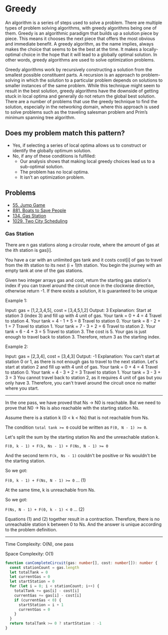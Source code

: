 # Greedy

An algorithm is a series of steps used to solve a problem. There are multiple types of problem solving algorithms, with greedy algorithms being one of them. Greedy is an algorithmic paradigm that builds up a solution piece by piece. This means it chooses the next piece that offers the most obvious and immediate benefit. A greedy algorithm, as the name implies, always makes the choice that seems to be the best at the time. It makes a locally-optimal choice in the hope that it will lead to a globally optimal solution. In other words, greedy algorithms are used to solve optimization problems.

Greedy algorithms work by recursively constructing a solution from the smallest possible constituent parts. A recursion is an approach to problem-solving in which the solution to a particular problem depends on solutions to smaller instances of the same problem. While this technique might seem to result in the best solution, greedy algorithms have the downside of getting stuck in local optima and generally do not return the global best solution. There are a number of problems that use the greedy technique to find the solution, especially in the networking domain, where this approach is used to solve problems such as the traveling salesman problem and Prim’s minimum spanning tree algorithm.

## Does my problem match this pattern?

- Yes, if selecting a series of local optima allows us to construct or identify the globally optimum solution.
- No, if any of these conditions is fulfilled:
  - Our analysis shows that making local greedy choices lead us to a sub-optimal solution.
  - The problem has no local optima.
  - It isn’t an optimization problem.

## Problems

- [55. Jump Game](https://leetcode.com/problems/jump-game/)
- [881. Boats to Save People](https://leetcode.com/problems/boats-to-save-people/)
- [134. Gas Station](https://leetcode.com/problems/gas-station/)
- [1029. Two City Scheduling](https://leetcode.com/problems/two-city-scheduling/)

### Gas Station

There are n gas stations along a circular route, where the amount of gas at the ith station is gas[i].

You have a car with an unlimited gas tank and it costs cost[i] of gas to travel from the ith station to its next (i + 1)th station. You begin the journey with an empty tank at one of the gas stations.

Given two integer arrays gas and cost, return the starting gas station's index if you can travel around the circuit once in the clockwise direction, otherwise return -1. If there exists a solution, it is guaranteed to be unique

Example 1:

Input: gas = [1,2,3,4,5], cost = [3,4,5,1,2]
Output: 3
Explanation:
Start at station 3 (index 3) and fill up with 4 unit of gas. Your tank = 0 + 4 = 4
Travel to station 4. Your tank = 4 - 1 + 5 = 8
Travel to station 0. Your tank = 8 - 2 + 1 = 7
Travel to station 1. Your tank = 7 - 3 + 2 = 6
Travel to station 2. Your tank = 6 - 4 + 3 = 5
Travel to station 3. The cost is 5. Your gas is just enough to travel back to station 3.
Therefore, return 3 as the starting index.

Example 2:

Input: gas = [2,3,4], cost = [3,4,3]
Output: -1
Explanation:
You can't start at station 0 or 1, as there is not enough gas to travel to the next station.
Let's start at station 2 and fill up with 4 unit of gas. Your tank = 0 + 4 = 4
Travel to station 0. Your tank = 4 - 3 + 2 = 3
Travel to station 1. Your tank = 3 - 3 + 3 = 3
You cannot travel back to station 2, as it requires 4 unit of gas but you only have 3.
Therefore, you can't travel around the circuit once no matter where you start.

---

In the one pass, we have proved that Ns -> N0 is reachable.
But we need to prove that N0 -> Ns is also reachable with the starting station Ns.

Assume there is a station k (0 < k < Ns) that is not reachable from Ns.

The condition `total tank >= 0` could be written as `F(0, N - 1) >= 0`.

Let's split the sum by the starting station Ns and the unreachable station k.

`F(0, k - 1) + F(k, Ns - 1) + F(Ns, N - 1) >= 0`

And the second term `F(k, Ns - 1)` couldn't be positive or Ns wouldn't be the starting station.

So we got:

`F(0, k - 1) + F(Ns, N - 1) >= 0` ... (1)

At the same time, k is unreachable from Ns.

So we got:

`F(Ns, N - 1) + F(0, k - 1) < 0` ... (2)

Equations (1) and (2) together result in a contraction.
Therefore, there is no unreachable station k between 0 to Ns.
And the answer is unique according to the problem definition.

---

Time Complexity: O(N), one pass

Space Complexity: O(1)

```ts
function canCompleteCircuit(gas: number[], cost: number[]): number {
  const stationCount = gas.length
  let totalTank = 0
  let currentGas = 0
  let startStation = 0
  for (let i = 0; i < stationCount; i++) {
    totalTank += gas[i] - cost[i]
    currentGas += gas[i] - cost[i]
    if (currentGas < 0) {
      startStation = i + 1
      currentGas = 0
    }
  }
  return totalTank >= 0 ? startStation : -1
}
```
